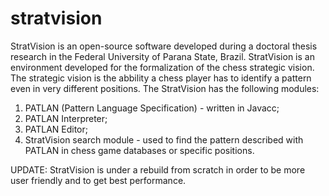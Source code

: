 # stratvision
StratVision is an open-source software developed during a doctoral thesis research in the Federal University of Parana State, Brazil.
StratVision is an environment developed for the formalization of the chess strategic vision. The strategic vision is the abbility a chess player has to identify a pattern even in very different positions.
The StratVision has the following modules:
1. PATLAN (Pattern Language Specification) - written in Javacc; 
2. PATLAN Interpreter;
3. PATLAN Editor;
4. StratVision search module - used to find the pattern described with PATLAN in chess game databases or specific positions.

UPDATE: StratVision is under a rebuild from scratch in order to be more user friendly and to get best performance.
